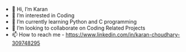 - 👋 Hi, I’m Karan
- 👀 I’m interested in Coding 
- 🌱 I’m currently learning Python and C programming 
- 💞️ I’m looking to collaborate on Coding Related Projects 
- 📫 How to reach me - https://www.linkedin.com/in/karan-choudhary-309748295

<!---
DaRkShAdOw83/DaRkShAdOw83 is a ✨ special ✨ repository because its `README.md` (this file) appears on your GitHub profile.
You can click the Preview link to take a look at your changes.
--->
